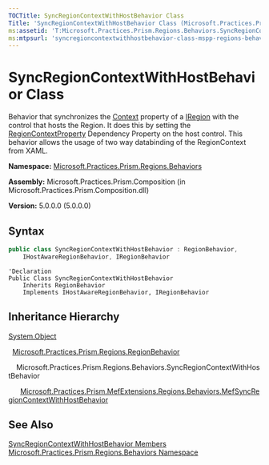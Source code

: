 ```yaml
---
TOCTitle: SyncRegionContextWithHostBehavior Class
Title: 'SyncRegionContextWithHostBehavior Class (Microsoft.Practices.Prism.Regions.Behaviors)'
ms:assetid: 'T:Microsoft.Practices.Prism.Regions.Behaviors.SyncRegionContextWithHostBehavior'
ms:mtpsurl: 'syncregioncontextwithhostbehavior-class-mspp-regions-behaviors.md'
---
```



# SyncRegionContextWithHostBehavior Class

Behavior that synchronizes the [Context](/patterns-practices/reference/iregion-context-property-mspp-regions) property of a [IRegion](/patterns-practices/reference/iregion-interface-mspp-regions) with the control that hosts the Region. It does this by setting the [RegionContextProperty](/patterns-practices/reference/regionmanager-regioncontextproperty-field-mspp-regions) Dependency Property on the host control. This behavior allows the usage of two way databinding of the RegionContext from XAML.

**Namespace:** [Microsoft.Practices.Prism.Regions.Behaviors](/patterns-practices/reference/mspp-regions-behaviors-namespace)

**Assembly:** Microsoft.Practices.Prism.Composition (in Microsoft.Practices.Prism.Composition.dll)

**Version:** 5.0.0.0 (5.0.0.0)

## Syntax

```C#
public class SyncRegionContextWithHostBehavior : RegionBehavior, 
	IHostAwareRegionBehavior, IRegionBehavior
```

```VB
'Declaration
Public Class SyncRegionContextWithHostBehavior
	Inherits RegionBehavior
	Implements IHostAwareRegionBehavior, IRegionBehavior
```

## Inheritance Hierarchy

[System.Object](http://msdn.microsoft.com/en-us/library/e5kfa45b)

  [Microsoft.Practices.Prism.Regions.RegionBehavior](/patterns-practices/reference/regionbehavior-class-mspp-regions)

    Microsoft.Practices.Prism.Regions.Behaviors.SyncRegionContextWithHostBehavior

      [Microsoft.Practices.Prism.MefExtensions.Regions.Behaviors.MefSyncRegionContextWithHostBehavior](/patterns-practices/reference/mefsyncregioncontextwithhostbehavior-class-mspp-mefextensions-regions-behaviors)

## See Also

[SyncRegionContextWithHostBehavior Members](/patterns-practices/reference/syncregioncontextwithhostbehavior-members-mspp-regions-behaviors)<br/>
[Microsoft.Practices.Prism.Regions.Behaviors Namespace](/patterns-practices/reference/mspp-regions-behaviors-namespace)<br/>